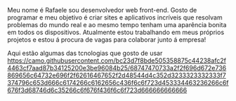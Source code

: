 Meu nome é Rafaele sou desenvolvedor web front-end. Gosto de programar e meu objetivo é criar sites e aplicativos incríveis que resolvam problemas do mundo real e ao mesmo tempo tenham uma aparência bonita em todos os dispositivos. Atualmente estou trabalhando em meus próprios projetos e estou á procura de vagas para colaborar junto á empresa!

Aqui estão algumas das tcnologias que gosto de usar
https://camo.githubusercontent.com/bc23d7f8bde505358875c44238afc2f4463cf7aad87b34125200e3be96084b25/68747470733a2f2f696d672e736869656c64732e696f2f62616467652f2d48544d4c352d3233323332333f7374796c653d666c6174266c6162656c436f6c6f723d453334463236266c6f676f3d68746d6c35266c6f676f436f6c6f723d666666666666
